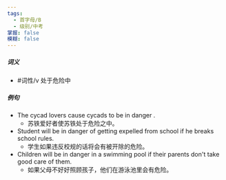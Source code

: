 ```yaml
---
tags:
  - 首字母/B
  - 级别/中考
掌握: false
模糊: false
---
```

##### 词义
- #词性/v  处于危险中
##### 例句
- The cycad lovers cause cycads to be in danger .
	- 苏铁爱好者使苏铁处于危险之中。
- Student will be in danger of getting expelled from school if he breaks school rules.
	- 学生如果违反校规的话将会有被开除的危险。
- Children will be in danger in a swimming pool if their parents don't take good care of them.
	- 如果父母不好好照顾孩子，他们在游泳池里会有危险。
